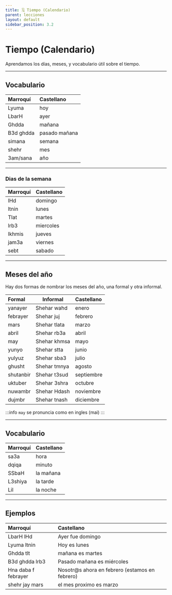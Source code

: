 ```yaml
---
title: 🗓️ Tiempo (Calendario)
parent: lecciones
layout: default
sidebar_position: 3.2
---
```


# Tiempo (Calendario)
Aprendamos los días, meses, y vocabulario útil sobre el tiempo.

---

## Vocabulario

| Marroquí  | Castellano    |
|:----------|:--------------|
| Lyuma     | hoy           |
| LbarH     | ayer          |
| Ghdda     | mañana        |
| B3d ghdda | pasado mañana |
| simana    | semana        |
| shehr     | mes           |
| 3am/sana  | año           |

---

### Dias de la semana

| Marroquí | Castellano |
|:---------|:-----------|
| lHd      | domingo    |
| ltnin    | lunes      |
| Tlat     | martes     |
| lrb3     | miercoles  |
| lkhmis   | jueves     |
| jam3a    | viernes    |
| sebt     | sabado     |

---

## Meses del año

Hay dos formas de nombrar los meses del año, una formal y otra informal.

| Formal    | Informal     | Castellano |
|:----------|--------------|:-----------|
| yanayer   | Shehar wahd  | enero      |
| febrayer  | Shehar juj   | febrero    |
| mars      | Shehar tlata | marzo      |
| abril     | Shehar rb3a  | abril      |
| may       | Shehar khmsa | mayo       |
| yunyo     | Shehar stta  | junio      |
| yulyuz    | Shehar sba3  | julio      |
| ghusht    | Shehar tmnya | agosto     |
| shutanbir | Shehar t3sud | septiembre |
| uktuber   | Shehar 3shra | octubre    |
| nuwambr   | Shehar Hdash | noviembre  |
| dujmbr    | Shehar tnash | diciembre  |

:::info
`may` se pronuncia como en ingles (mai)
:::

---

## Vocabulario

| Marroquí | Castellano |
|:---------|:-----------|
| sa3a     | hora       |
| dqiqa    | minuto     |
| SSbaH    | la mañana  |
| L3shiya  | la tarde   |
| Lil      | la noche   |

---

## Ejemplos

| Marroquí            | Castellano                                     |
|:--------------------|:-----------------------------------------------|
| LbarH lHd           | Ayer fue domingo                               |
| Lyuma ltnin         | Hoy es lunes                                   |
| Ghdda tlt           | mañana es martes                               |
| B3d ghdda lrb3      | Pasado mañana es miércoles                     |
| Hna daba f febrayer | Nosotr@s ahora en febrero (estamos en febrero) |
| shehr jay mars      | el mes proximo es marzo                        |